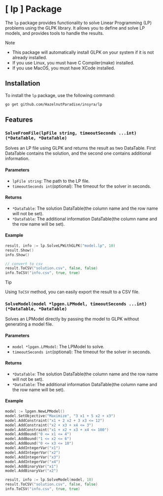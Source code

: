 # [ lp ] Package

The `lp` package provides functionality to solve Linear Programming (LP) problems using the GLPK library. It allows you to define and solve LP models, and provides tools to handle the results.

> [!NOTE]
> - This package will automatically install GLPK on your system if it is not already installed.
> - If you use Linux, you must have C Compiler(make) installed.
> - If you use MacOS, you must have XCode installed.

## Installation

To install the `lp` package, use the following command:

```bash
go get github.com/HazelnutParadise/insyra/lp
```

## Features

### `SolveFromFile(lpFile string, timeoutSeconds ...int) (*DataTable, *DataTable)`

Solves an LP file using GLPK and returns the result as two DataTable. First DataTable contains the solution, and the second one contains additional information.

#### Parameters

- `lpFile string`: The path to the LP file.
- `timeoutSeconds int`(optional): The timeout for the solver in seconds.

#### Returns

- `*DataTable`: The solution DataTable(the column name and the row name will not be set).
- `*DataTable`: The additional information DataTable(the column name and the row name will be set).

#### Example

```go
result, info := lp.SolveLPWithGLPK("model.lp", 10)
result.Show()
info.Show()

// convert to csv
result.ToCSV("solution.csv", false, false)
info.ToCSV("info.csv", true, true)
```

> [!TIP]
> Using `ToCSV` method, you can easily export the result to a CSV file.

### `SolveModel(model *lpgen.LPModel, timeoutSeconds ...int) (*DataTable, *DataTable)`

Solves an LPModel directly by passing the model to GLPK without generating a model file.

#### Parameters

- `model *lpgen.LPModel`: The LPModel to solve.
- `timeoutSeconds int`(optional): The timeout for the solver in seconds.

#### Returns

- `*DataTable`: The solution DataTable(the column name and the row name will not be set).
- `*DataTable`: The additional information DataTable(the column name and the row name will be set).

#### Example

```go
model := lpgen.NewLPModel()
model.SetObjective("Maximize", "3 x1 + 5 x2 + x3")
model.AddConstraint("x1 + 2 x2 + 3 x3 <= 12")
model.AddConstraint("x2 + x3 + x4 <= 3")
model.AddConstraint("x1 + x2 + x3 + x4 <= 100")
model.AddBound("0 <= x1 <= 4")
model.AddBound("1 <= x2 <= 6")
model.AddBound("0 <= x3 <= 10")
model.AddIntegerVar("x1")
model.AddIntegerVar("x2")
model.AddIntegerVar("x3")
model.AddIntegerVar("x4")
model.AddBinaryVar("x1")
model.AddBinaryVar("x2")

result, info := lp.SolveModel(model, 10)
result.ToCSV("solution.csv", false, false)
info.ToCSV("info.csv", true, true)
```
